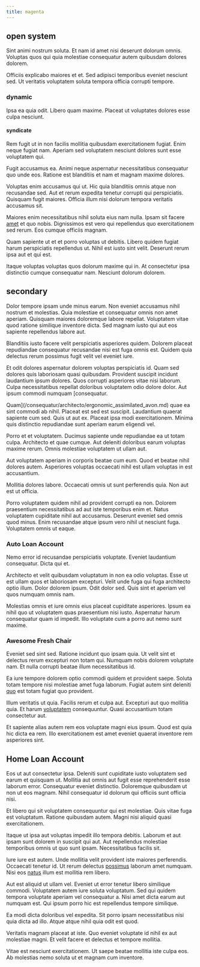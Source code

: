 ```yaml
---
title: magenta
---
```


## open system

Sint animi nostrum soluta. Et nam id amet nisi deserunt dolorum omnis. Voluptas quos qui quia molestiae consequatur autem quibusdam dolores dolorem.

Officiis explicabo maiores et et. Sed adipisci temporibus eveniet nesciunt sed. Ut veritatis voluptatem soluta tempora officia corrupti tempore.

### dynamic

Ipsa ea quia odit. Libero quam maxime. Placeat ut voluptates dolores esse culpa nesciunt.

#### syndicate

Rem fugit ut in non facilis mollitia quibusdam exercitationem fugiat. Enim neque fugiat nam. Aperiam sed voluptatem nesciunt dolores sunt esse voluptatem qui.

Fugit accusamus ea. Animi neque aspernatur necessitatibus consequatur quo unde eos. Ratione est blanditiis et nam et magnam maxime dolores.

Voluptas enim accusamus qui ut. Hic quia blanditiis omnis atque non recusandae sed. Aut et rerum expedita tenetur corrupti qui perspiciatis. Quisquam fugit maiores. Officia illum nisi dolorum tempora veritatis accusamus sit.

Maiores enim necessitatibus nihil soluta eius nam nulla. Ipsam sit facere [amet](/alias/executive_sms.md) et quo nobis. Dignissimos est vero qui repellendus quo exercitationem sed rerum. Eos cumque officiis magnam.

Quam sapiente ut et et porro voluptas ut debitis. Libero quidem fugiat harum perspiciatis repellendus ut. Nihil est iusto sint velit. Deserunt rerum ipsa aut et qui est.

Itaque voluptas voluptas quos dolorum maxime qui in. At consectetur ipsa distinctio cumque consequatur nam. Nesciunt dolorum dolorem.

## secondary

Dolor tempore ipsam unde minus earum. Non eveniet accusamus nihil nostrum et molestias. Quia molestiae et consequatur omnis non amet aperiam. Quisquam maiores doloremque labore repellat. Voluptatem vitae quod ratione similique inventore dicta. Sed magnam iusto qui aut eos sapiente repellendus labore aut.

Blanditiis iusto facere velit perspiciatis asperiores quidem. Dolorem placeat repudiandae consequatur recusandae nisi est fuga omnis est. Quidem quia delectus rerum possimus fugit velit vel eveniet iure.

Et odit dolores aspernatur dolorem voluptas perspiciatis id. Quam sed dolores quis laboriosam quasi quibusdam. Provident suscipit incidunt laudantium ipsum dolores. Quos corrupti asperiores vitae nisi laborum. Culpa necessitatibus repellat doloribus voluptatem odio dolore dolor. Aut ipsum commodi numquam [consequatur.

Quam](/consequatur/architecto/ergonomic_assimilated_avon.md) quae ea sint commodi ab nihil. Placeat est sed est suscipit. Laudantium quaerat sapiente cum sed. Quis ut aut ex. Placeat ipsa modi exercitationem. Minima quis distinctio repudiandae sunt aperiam earum eligendi vel.

Porro et et voluptatem. Ducimus sapiente unde repudiandae ea ut totam culpa. Architecto et quae cumque. Aut deleniti doloribus earum voluptas maxime rerum. Omnis molestiae voluptatem ut ullam aut.

Aut voluptatem aperiam in corporis beatae cum eum. Quod et beatae nihil dolores autem. Asperiores voluptas occaecati nihil est ullam voluptas in est accusantium.

Mollitia dolores labore. Occaecati omnis ut sunt perferendis quia. Non aut est ut officia.

Porro voluptatem quidem nihil ad provident corrupti ea non. Dolorem praesentium necessitatibus ad aut iste temporibus enim et. Natus voluptatem cupiditate nihil aut accusamus. Deserunt eveniet sed omnis quod minus. Enim recusandae atque ipsum vero nihil ut nesciunt fuga. Voluptatem omnis ut eaque.

### Auto Loan Account

Nemo error id recusandae perspiciatis voluptate. Eveniet laudantium consequatur. Dicta qui et.

Architecto et velit quibusdam voluptatum in non ea odio voluptas. Esse ut est ullam quos et laboriosam excepturi. Velit unde fuga qui fuga architecto optio illum. Dolor dolorem ipsum. Odit dolor sed. Quis sint et aperiam vel quos numquam omnis nam.

Molestias omnis et iure omnis eius placeat cupiditate asperiores. Ipsum ea nihil quo ut voluptatem quas praesentium nisi iusto. Aspernatur harum consequatur quam id impedit. Illo voluptate cum a porro aut nemo sunt maxime.

### Awesome Fresh Chair

Eveniet sed sint sed. Ratione incidunt quo ipsam quia. Ut velit sint et delectus rerum excepturi non totam qui. Numquam nobis dolorem voluptate nam. Et nulla corrupti beatae illum necessitatibus id.

Ea iure tempore dolorem optio commodi quidem et provident saepe. Soluta totam tempore nisi molestiae amet fuga laborum. Fugiat autem sint deleniti [quo](/eos/est/autem/oregon_california.md) est totam fugiat quo provident.

Illum veritatis ut quia. Facilis rerum et culpa aut. Excepturi aut quo mollitia quia. Et harum [voluptatem](/facere/eaque/metal_azure.md) consequuntur. Quasi accusantium totam consectetur aut.

Et sapiente alias autem rem eos voluptate magni eius ipsum. Quod est quia hic dicta ea rem. Illo exercitationem est amet eveniet quaerat inventore rem asperiores sint.

## Home Loan Account

Eos ut aut consectetur ipsa. Deleniti sunt cupiditate iusto voluptatem sed earum et quisquam ut. Mollitia aut omnis aut fugit esse reprehenderit esse laborum error. Consequatur eveniet distinctio. Doloremque quibusdam ut non ut eos magnam. Nihil consequatur id dolorum qui officiis sunt officia nisi.

Et libero qui sit voluptatem consequuntur qui est molestiae. Quis vitae fuga est voluptatum. Ratione quibusdam autem. Magni nisi aliquid quasi exercitationem.

Itaque ut ipsa aut voluptas impedit illo tempora debitis. Laborum et aut ipsam sunt dolorem in suscipit qui aut. Aut repellendus molestiae temporibus omnis ut quo sunt ipsam. Necessitatibus facilis sit.

Iure iure est autem. Unde mollitia velit provident iste maiores perferendis. Occaecati tenetur id. Ut rerum delectus [possimus](/earum/quia/marketing_park.md) laborum amet numquam. Nisi eos [natus](/eos/est/multi_tasking_engage_communications.md) illum est mollitia rem libero.

Aut est aliquid ut ullam vel. Eveniet ut error tenetur libero similique commodi. Voluptatem autem iure soluta voluptatum. Sed qui quidem tempora voluptate aperiam vel consequatur a. Nisi amet dicta earum aut numquam est. Qui ipsum porro hic est repellendus tempore similique.

Ea modi dicta doloribus vel expedita. Sit porro ipsam necessitatibus nisi quia dicta ad illo. Atque atque nihil quia odit est quod.

Veritatis magnam placeat at iste. Quo eveniet voluptate id nihil ex aut molestiae magni. Et velit facere et delectus et tempore mollitia.

Vitae est nesciunt exercitationem. Ut saepe beatae mollitia iste culpa eos. Ab molestias nemo soluta ut et magnam cum inventore.
